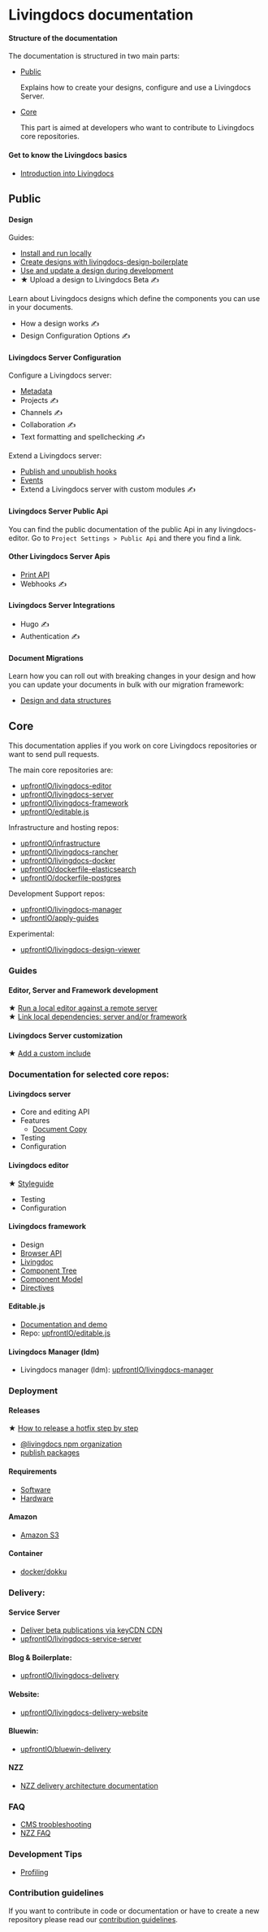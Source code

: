 
# Livingdocs documentation


#### Structure of the documentation

The documentation is structured in two main parts:


- [Public](#public)

  Explains how to create your designs, configure and use a Livingdocs Server.

- [Core](#core)

  This part is aimed at developers who want to contribute to Livingdocs core repositories.


#### Get to know the Livingdocs basics

- [Introduction into Livingdocs](./concepts/introduction.md)


## Public

#### Design

Guides:

- [Install and run locally](./public/guides/local-development/editor-and-server.md)
- [Create designs with livingdocs-design-boilerplate](./public/design/create_designs.md)
- [Use and update a design during development](./public/design/local-design.md)
- ★ Upload a design to Livingdocs Beta ✍


Learn about Livingdocs designs which define the components you can use in your documents.

- How a design works ✍
- Design Configuration Options ✍


#### Livingdocs Server Configuration

Configure a Livingdocs server:

- [Metadata](./public/livingdocs-editor/configurable-metadata-screen.md)
- Projects ✍
- Channels ✍
- Collaboration ✍
- Text formatting and spellchecking ✍

Extend a Livingdocs server:

- [Publish and unpublish hooks](./public/livingdocs-server/publish-hooks.md)
- [Events](./public/livingdocs-server/events.md)
- Extend a Livingdocs server with custom modules ✍


#### Livingdocs Server Public Api

You can find the public documentation of the public Api in any livingdocs-editor.
Go to `Project Settings > Public Api` and there you find a link.


#### Other Livingdocs Server Apis

- [Print API](./public/livingdocs-server/print-api.md)
- Webhooks ✍



#### Livingdocs Server Integrations

- Hugo ✍
- Authentication ✍


#### Document Migrations

Learn how you can roll out with breaking changes in your design and how you can update your documents in bulk with our migration framework:

- [Design and data structures](./public/migrations/migrations.md)



## Core

This documentation applies if you work on core Livingdocs repositories or want to send pull requests.

The main core repositories are:

- [upfrontIO/livingdocs-editor](https://github.com/upfrontIO/livingdocs-editor)
- [upfrontIO/livingdocs-server](https://github.com/upfrontIO/livingdocs-server)
- [upfrontIO/livingdocs-framework](https://github.com/upfrontIO/livingdocs-framework)
- [upfrontIO/editable.js](https://github.com/upfrontIO/editable.js)

Infrastructure and hosting repos:

- [upfrontIO/infrastructure](https://github.com/upfrontIO/infrastructure)
- [upfrontIO/livingdocs-rancher](https://github.com/upfrontIO/livingdocs-rancher)
- [upfrontIO/livingdocs-docker](https://github.com/upfrontIO/livingdocs-docker)
- [upfrontIO/dockerfile-elasticsearch](https://github.com/upfrontIO/dockerfile-elasticsearch)
- [upfrontIO/dockerfile-postgres](https://github.com/upfrontIO/dockerfile-postgres)

Development Support repos:

- [upfrontIO/livingdocs-manager](https://github.com/upfrontIO/livingdocs-manager)
- [upfrontIO/apply-guides](https://github.com/upfrontIO/livingdocs-rancher)

Experimental:

- [upfrontIO/livingdocs-design-viewer](https://github.com/upfrontIO/livingdocs-design-viewer)


### Guides

#### Editor, Server and Framework development

★ [Run a local editor against a remote server](./core/guides/local-development/editor-only.md)  
★ [Link local dependencies: server and/or framework](./core/guides/local-development/link-local-dependencies.md)  


#### Livingdocs Server customization

★ [Add a custom include](./core/guides/customization/add-custom-include.md)


### Documentation for selected core repos:

#### Livingdocs server

- Core and editing API
- Features
  - [Document Copy](./core/livingdocs-server/document_copy_feature.md)
- Testing
- Configuration

#### Livingdocs editor

★ [Styleguide](./core/livingdocs-editor/styleguide.md)
- Testing
- Configuration

#### Livingdocs framework

- Design
- [Browser API](./core/livingdocs-framework/browser_api.md)
- [Livingdoc](./core/livingdocs-framework/livingdoc.md)
- [Component Tree](./core/livingdocs-framework/component_tree.md)
- [Component Model](./core/livingdocs-framework/component_model.md)
- [Directives](./core/livingdocs-framework/directives.md)


#### Editable.js

- [Documentation and demo](http://upfrontio.github.io/editable.js)
- Repo: [upfrontIO/editable.js](https://github.com/upfrontIO/editable.js)


#### Livingdocs Manager (ldm)

- Livingdocs manager (ldm): [upfrontIO/livingdocs-manager](https://github.com/upfrontIO/livingdocs-manager)


### Deployment

#### Releases

★ [How to release a hotfix step by step](./core/releases/hotfix-release-howto.md)
- [@livingdocs npm organization](./core/releases/npm/access-livingdocs-organization.md)
- [publish packages](./core/releases/npm/publish-packages.md)


#### Requirements

- [Software](./core/guides/deployment/requirements/requirements.md)
- [Hardware](./core/guides/deployment/requirements/hardware-requirements.md)


#### Amazon

- [Amazon S3](./core/guides/deployment/amazon/amazon_s3.md)


#### Container

- [docker/dokku](./core/guides/deployment/container/docker.md)


### Delivery:

#### Service Server
- [Deliver beta publications via keyCDN CDN](./core/delivery/service-server/keycdn.md)
- [upfrontIO/livingdocs-service-server](https://github.com/upfrontIO/livingdocs-service-server)

#### Blog & Boilerplate:
- [upfrontIO/livingdocs-delivery](https://github.com/upfrontIO/livingdocs-delivery)

#### Website:
- [upfrontIO/livingdocs-delivery-website](https://github.com/upfrontIO/livingdocs-delivery-website)

#### Bluewin:
- [upfrontIO/bluewin-delivery](https://github.com/upfrontIO/bluewin-delivery)

#### NZZ
- [NZZ delivery architecture documentation](https://github.com/nzzdev/cms-guide/tree/master/architecture)


### FAQ

- [CMS troobleshooting](./core/guides/faq/nzzdev_cms-troubleshoot-guide_README.md)
- [NZZ FAQ](./core/guides/faq/nzzdev_morpheus_livingdocs_README.md)


### Development Tips

- [Profiling](./core/development-tips/profiling.md)

### Contribution guidelines

If you want to contribute in code or documentation or have to create a new repository please read our [contribution guidelines](./contribution-guidelines).
